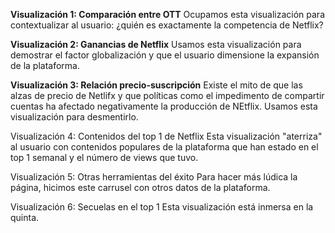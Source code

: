 **Visualización 1: Comparación entre OTT**
Ocupamos esta visualización para contextualizar al usuario: ¿quién es exactamente la competencia de Netflix?

**Visualización 2: Ganancias de Netflix**
Usamos esta visualización para demostrar el factor globalización y que el usuario dimensione la expansión de la plataforma. 

**Visualización 3: Relación precio-suscripción**
Existe el mito de que las alzas de precio de Netlifx y que políticas como el impedimento de compartir cuentas ha afectado negativamente la producción de NEtflix. Usamos esta visualización para desmentirlo. 

Visualización 4: Contenidos del top 1 de Netflix
Esta visualización "aterriza" al usuario con contenidos populares de la plataforma que han estado en el top 1 semanal y el número de views que tuvo.  

Visualización 5: Otras herramientas del éxito
Para hacer más lúdica la página, hicimos este carrusel con otros datos de la plataforma. 

Visualización 6: Secuelas en el top 1
Esta visualización está inmersa en la quinta. 






